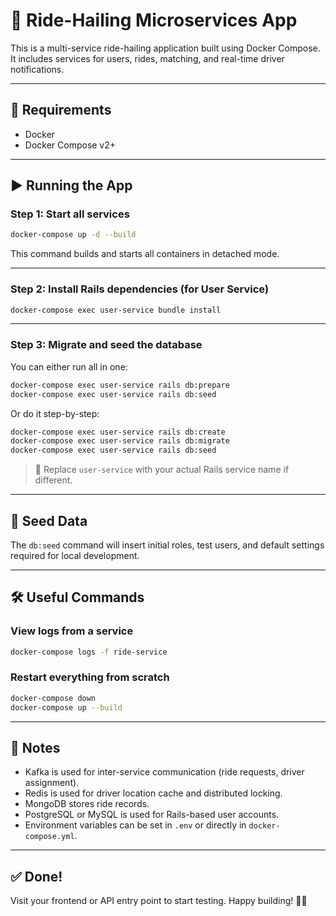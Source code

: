 # 🚀 Ride-Hailing Microservices App

This is a multi-service ride-hailing application built using Docker Compose. It includes services for users, rides, matching, and real-time driver notifications.

---

## 🧱 Requirements

- Docker
- Docker Compose v2+

---

## ▶️ Running the App

### Step 1: Start all services

```bash
docker-compose up -d --build
```

This command builds and starts all containers in detached mode.

---

### Step 2: Install Rails dependencies (for User Service)

```bash
docker-compose exec user-service bundle install
```

---

### Step 3: Migrate and seed the database

You can either run all in one:

```bash
docker-compose exec user-service rails db:prepare
docker-compose exec user-service rails db:seed
```

Or do it step-by-step:

```bash
docker-compose exec user-service rails db:create
docker-compose exec user-service rails db:migrate
docker-compose exec user-service rails db:seed
```

> 🔁 Replace `user-service` with your actual Rails service name if different.

---

## 🌱 Seed Data

The `db:seed` command will insert initial roles, test users, and default settings required for local development.

---

## 🛠️ Useful Commands

### View logs from a service

```bash
docker-compose logs -f ride-service
```

### Restart everything from scratch

```bash
docker-compose down
docker-compose up --build
```

---

## 🔗 Notes

- Kafka is used for inter-service communication (ride requests, driver assignment).
- Redis is used for driver location cache and distributed locking.
- MongoDB stores ride records.
- PostgreSQL or MySQL is used for Rails-based user accounts.
- Environment variables can be set in `.env` or directly in `docker-compose.yml`.

---

## ✅ Done!

Visit your frontend or API entry point to start testing. Happy building! 🚗💨
